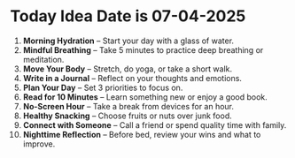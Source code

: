 # Today Idea Date is 07-04-2025
1. **Morning Hydration** – Start your day with a glass of water.  
2. **Mindful Breathing** – Take 5 minutes to practice deep breathing or meditation.  
3. **Move Your Body** – Stretch, do yoga, or take a short walk.  
4. **Write in a Journal** – Reflect on your thoughts and emotions.  
5. **Plan Your Day** – Set 3 priorities to focus on.  
6. **Read for 10 Minutes** – Learn something new or enjoy a good book.  
7. **No-Screen Hour** – Take a break from devices for an hour.  
8. **Healthy Snacking** – Choose fruits or nuts over junk food.  
9. **Connect with Someone** – Call a friend or spend quality time with family.  
10. **Nighttime Reflection** – Before bed, review your wins and what to improve.  


